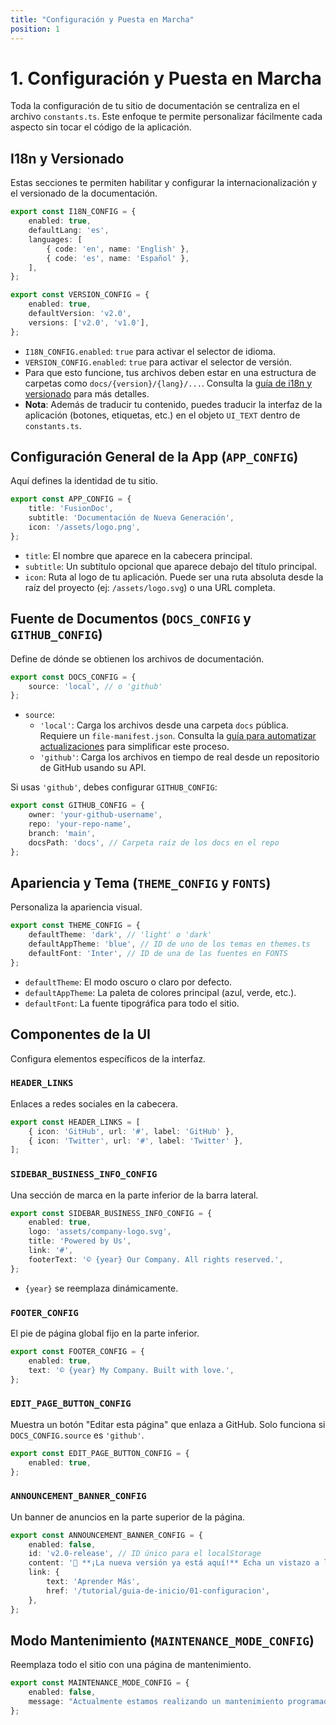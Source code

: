 ```yaml
---
title: "Configuración y Puesta en Marcha"
position: 1
---
```


# 1. Configuración y Puesta en Marcha

Toda la configuración de tu sitio de documentación se centraliza en el archivo `constants.ts`. Este enfoque te permite personalizar fácilmente cada aspecto sin tocar el código de la aplicación.

## I18n y Versionado

Estas secciones te permiten habilitar y configurar la internacionalización y el versionado de la documentación.

```typescript
export const I18N_CONFIG = {
    enabled: true,
    defaultLang: 'es',
    languages: [
        { code: 'en', name: 'English' },
        { code: 'es', name: 'Español' },
    ],
};

export const VERSION_CONFIG = {
    enabled: true,
    defaultVersion: 'v2.0',
    versions: ['v2.0', 'v1.0'],
};
```

- `I18N_CONFIG.enabled`: `true` para activar el selector de idioma.
- `VERSION_CONFIG.enabled`: `true` para activar el selector de versión.
- Para que esto funcione, tus archivos deben estar en una estructura de carpetas como `docs/{version}/{lang}/...`. Consulta la [guía de i18n y versionado](./04-i18n-y-versionado.md) para más detalles.
- **Nota**: Además de traducir tu contenido, puedes traducir la interfaz de la aplicación (botones, etiquetas, etc.) en el objeto `UI_TEXT` dentro de `constants.ts`.

## Configuración General de la App (`APP_CONFIG`)

Aquí defines la identidad de tu sitio.

```typescript
export const APP_CONFIG = {
    title: 'FusionDoc',
    subtitle: 'Documentación de Nueva Generación',
    icon: '/assets/logo.png',
};
```

- `title`: El nombre que aparece en la cabecera principal.
- `subtitle`: Un subtítulo opcional que aparece debajo del título principal.
- `icon`: Ruta al logo de tu aplicación. Puede ser una ruta absoluta desde la raíz del proyecto (ej: `/assets/logo.svg`) o una URL completa.

## Fuente de Documentos (`DOCS_CONFIG` y `GITHUB_CONFIG`)

Define de dónde se obtienen los archivos de documentación.

```typescript
export const DOCS_CONFIG = {
    source: 'local', // o 'github'
};
```

- `source`:
    - `'local'`: Carga los archivos desde una carpeta `docs` pública. Requiere un `file-manifest.json`. Consulta la [guía para automatizar actualizaciones](./05-automatizando-actualizaciones.md) para simplificar este proceso.
    - `'github'`: Carga los archivos en tiempo de real desde un repositorio de GitHub usando su API.

Si usas `'github'`, debes configurar `GITHUB_CONFIG`:

```typescript
export const GITHUB_CONFIG = {
    owner: 'your-github-username',
    repo: 'your-repo-name',
    branch: 'main',
    docsPath: 'docs', // Carpeta raíz de los docs en el repo
};
```

## Apariencia y Tema (`THEME_CONFIG` y `FONTS`)

Personaliza la apariencia visual.

```typescript
export const THEME_CONFIG = {
    defaultTheme: 'dark', // 'light' o 'dark'
    defaultAppTheme: 'blue', // ID de uno de los temas en themes.ts
    defaultFont: 'Inter', // ID de una de las fuentes en FONTS
};
```

- `defaultTheme`: El modo oscuro o claro por defecto.
- `defaultAppTheme`: La paleta de colores principal (azul, verde, etc.).
- `defaultFont`: La fuente tipográfica para todo el sitio.

## Componentes de la UI

Configura elementos específicos de la interfaz.

### `HEADER_LINKS`
Enlaces a redes sociales en la cabecera.

```typescript
export const HEADER_LINKS = [
    { icon: 'GitHub', url: '#', label: 'GitHub' },
    { icon: 'Twitter', url: '#', label: 'Twitter' },
];
```

### `SIDEBAR_BUSINESS_INFO_CONFIG`
Una sección de marca en la parte inferior de la barra lateral.

```typescript
export const SIDEBAR_BUSINESS_INFO_CONFIG = {
    enabled: true,
    logo: 'assets/company-logo.svg',
    title: 'Powered by Us',
    link: '#',
    footerText: '© {year} Our Company. All rights reserved.',
};
```
- `{year}` se reemplaza dinámicamente.

### `FOOTER_CONFIG`
El pie de página global fijo en la parte inferior.

```typescript
export const FOOTER_CONFIG = {
    enabled: true,
    text: '© {year} My Company. Built with love.',
};
```

### `EDIT_PAGE_BUTTON_CONFIG`
Muestra un botón "Editar esta página" que enlaza a GitHub. Solo funciona si `DOCS_CONFIG.source` es `'github'`.

```typescript
export const EDIT_PAGE_BUTTON_CONFIG = {
    enabled: true,
};
```

### `ANNOUNCEMENT_BANNER_CONFIG`
Un banner de anuncios en la parte superior de la página.

```typescript
export const ANNOUNCEMENT_BANNER_CONFIG = {
    enabled: false,
    id: 'v2.0-release', // ID único para el localStorage
    content: '🚀 **¡La nueva versión ya está aquí!** Echa un vistazo a las nuevas características.',
    link: {
        text: 'Aprender Más',
        href: '/tutorial/guia-de-inicio/01-configuracion',
    },
};
```

## Modo Mantenimiento (`MAINTENANCE_MODE_CONFIG`)

Reemplaza todo el sitio con una página de mantenimiento.

```typescript
export const MAINTENANCE_MODE_CONFIG = {
    enabled: false,
    message: "Actualmente estamos realizando un mantenimiento programado. El sitio volverá a estar en línea en breve.",
};
```
